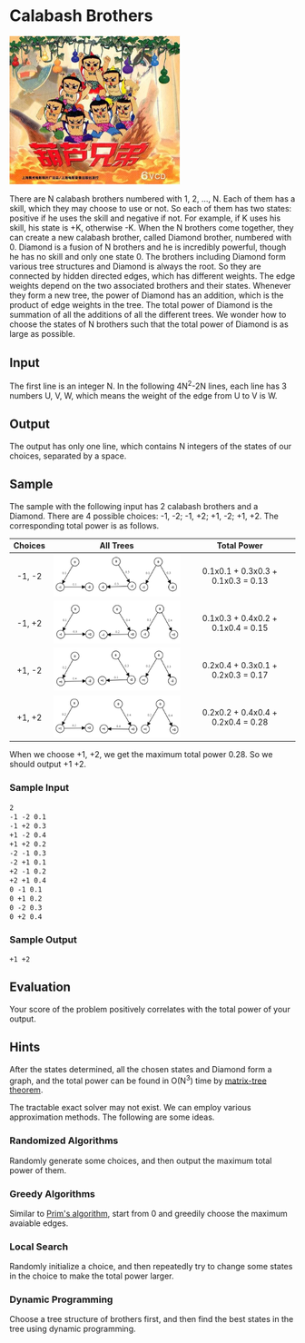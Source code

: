 # Calabash Brothers

<img src="img/calabash.jpg" width=300>

There are N calabash brothers numbered with 1, 2, ..., N. Each of them has a skill, which they may choose to use or not. So each of them has two states: positive if he uses the skill and negative if not. For example, if K uses his skill, his state is +K, otherwise -K. When the N brothers come together, they can create a new calabash brother, called Diamond brother, numbered with 0. Diamond is a fusion of N brothers and he is incredibly powerful, though he has no skill and only one state 0. The brothers including Diamond form various tree structures and Diamond is always the root. So they are connected by hidden directed edges, which has different weights. The edge weights depend on the two associated brothers and their states. Whenever they form a new tree, the power of Diamond has an addition, which is the product of edge weights in the tree. The total power of Diamond is the summation of all the additions of all the different trees. We wonder how to choose the states of N brothers such that the total power of Diamond is as large as possible.

## Input

The first line is an integer N. In the following 4N<sup>2</sup>-2N lines, each line has 3 numbers U, V, W, which means the weight of the edge from U to V is W.

## Output

The output has only one line, which contains N integers of the states of our choices, separated by a space.

## Sample

The sample with the following input has 2 calabash brothers and a Diamond. There are 4 possible choices: -1, -2; -1, +2; +1, -2; +1, +2. The corresponding total power is as follows.

| Choices | All Trees | Total Power |
|:-------:|:---------:|:-----------:|
| -1, -2 | <img src="img/00.png" width=300> | 0.1x0.1 + 0.3x0.3 + 0.1x0.3 = 0.13 |
| -1, +2 | <img src="img/01.png" width=300> | 0.1x0.3 + 0.4x0.2 + 0.1x0.4 = 0.15 |
| +1, -2 | <img src="img/10.png" width=300> | 0.2x0.4 + 0.3x0.1 + 0.2x0.3 = 0.17 |
| +1, +2 | <img src="img/11.png" width=300> | 0.2x0.2 + 0.4x0.4 + 0.2x0.4 = 0.28 |

When we choose +1, +2, we get the maximum total power 0.28. So we should output +1 +2.

### Sample Input
```
2
-1 -2 0.1
-1 +2 0.3
+1 -2 0.4
+1 +2 0.2
-2 -1 0.3
-2 +1 0.1
+2 -1 0.2
+2 +1 0.4
0 -1 0.1
0 +1 0.2
0 -2 0.3
0 +2 0.4
```

### Sample Output
```
+1 +2
```

## Evaluation

Your score of the problem positively correlates with the total power of your output.

## Hints

After the states determined, all the chosen states and Diamond form a graph, and the total power can be found in O(N<sup>3</sup>) time by [matrix-tree theorem](http://people.reed.edu/~davidp/412/handouts/matrix-tree.pdf).

The tractable exact solver may not exist. We can employ various approximation methods. The following are some ideas.

### Randomized Algorithms

Randomly generate some choices, and then output the maximum total power of them.

### Greedy Algorithms

Similar to [Prim's algorithm](https://en.wikipedia.org/wiki/Prim's_algorithm), start from 0 and greedily choose the maximum avaiable edges.

### Local Search

Randomly initialize a choice, and then repeatedly try to change some states in the choice to make the total power larger.

### Dynamic Programming

Choose a tree structure of brothers first, and then find the best states in the tree using dynamic programming.
